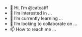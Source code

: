 - 👋 Hi, I’m @catcatff
- 👀 I’m interested in ...
- 🌱 I’m currently learning ...
- 💞️ I’m looking to collaborate on ...
- 📫 How to reach me ...

<!---
catcatff/catcatff is a ✨ special ✨ repository because its `README.md` (this file) appears on your GitHub profile.
You can click the Preview link to take a look at your changes.
--->
